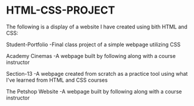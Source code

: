 # HTML-CSS-PROJECT
 
The following is a display of a website I have created using bith HTML and CSS:

Student-Portfolio
 -Final class project of a simple webpage utilizing CSS
 
Academy Cinemas
 -A webpage built by following along with a course instructor
 
Section-13
 -A webpage created from scratch as a practice tool using what I've learned from HTML and CSS courses
 
The Petshop Website
-A webpage built by following along with a course instructor
